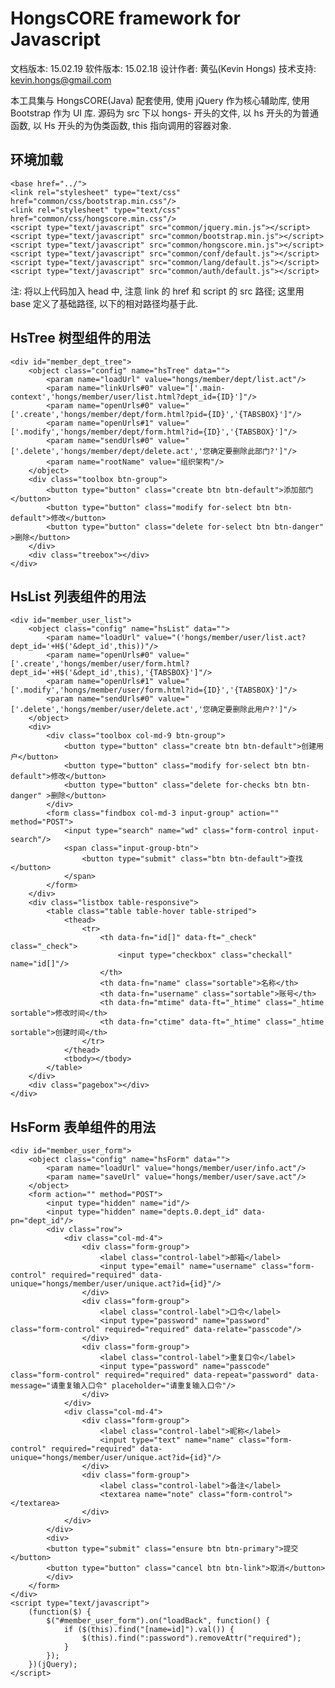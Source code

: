 # HongsCORE framework for Javascript

文档版本: 15.02.19
软件版本: 15.02.18
设计作者: 黄弘(Kevin Hongs)
技术支持: kevin.hongs@gmail.com

本工具集与 HongsCORE(Java) 配套使用, 使用 jQuery 作为核心辅助库, 使用 Bootstrap 作为 UI 库. 源码为 src 下以 hongs- 开头的文件, 以 hs 开头的为普通函数, 以 Hs 开头的为伪类函数, this 指向调用的容器对象.

## 环境加载

    <base href="../">
    <link rel="stylesheet" type="text/css" href="common/css/bootstrap.min.css"/>
    <link rel="stylesheet" type="text/css" href="common/css/hongscore.min.css"/>
    <script type="text/javascript" src="common/jquery.min.js"></script>
    <script type="text/javascript" src="common/bootstrap.min.js"></script>
    <script type="text/javascript" src="common/hongscore.min.js"></script>
    <script type="text/javascript" src="common/conf/default.js"></script>
    <script type="text/javascript" src="common/lang/default.js"></script>
    <script type="text/javascript" src="common/auth/default.js"></script>

注: 将以上代码加入 head 中, 注意 link 的 href 和 script 的 src 路径; 这里用 base 定义了基础路径, 以下的相对路径均基于此.

## HsTree 树型组件的用法

    <div id="member_dept_tree">
        <object class="config" name="hsTree" data="">
            <param name="loadUrl" value="hongs/member/dept/list.act"/>
            <param name="linkUrls#0" value="['.main-context','hongs/member/user/list.html?dept_id={ID}']"/>
            <param name="openUrls#0" value="['.create','hongs/member/dept/form.html?pid={ID}','{TABSBOX}']"/>
            <param name="openUrls#1" value="['.modify','hongs/member/dept/form.html?id={ID}','{TABSBOX}']"/>
            <param name="sendUrls#0" value="['.delete','hongs/member/dept/delete.act','您确定要删除此部门?']"/>
            <param name="rootName" value="组织架构"/>
        </object>
        <div class="toolbox btn-group">
            <button type="button" class="create btn btn-default">添加部门</button>
            <button type="button" class="modify for-select btn btn-default">修改</button>
            <button type="button" class="delete for-select btn btn-danger" >删除</button>
        </div>
        <div class="treebox"></div>
    </div>

## HsList 列表组件的用法

    <div id="member_user_list">
        <object class="config" name="hsList" data="">
            <param name="loadUrl" value="('hongs/member/user/list.act?dept_id='+H$('&dept_id',this))"/>
            <param name="openUrls#0" value="['.create','hongs/member/user/form.html?dept_id='+H$('&dept_id',this),'{TABSBOX}']"/>
            <param name="openUrls#1" value="['.modify','hongs/member/user/form.html?id={ID}','{TABSBOX}']"/>
            <param name="sendUrls#0" value="['.delete','hongs/member/user/delete.act','您确定要删除此用户?']"/>
        </object>
        <div>
            <div class="toolbox col-md-9 btn-group">
                <button type="button" class="create btn btn-default">创建用户</button>
                <button type="button" class="modify for-select btn btn-default">修改</button>
                <button type="button" class="delete for-checks btn btn-danger" >删除</button>
            </div>
            <form class="findbox col-md-3 input-group" action="" method="POST">
                <input type="search" name="wd" class="form-control input-search"/>
                <span class="input-group-btn">
                    <button type="submit" class="btn btn-default">查找</button>
                </span>
            </form>
        </div>
        <div class="listbox table-responsive">
            <table class="table table-hover table-striped">
                <thead>
                    <tr>
                        <th data-fn="id[]" data-ft="_check" class="_check">
                            <input type="checkbox" class="checkall" name="id[]"/>
                        </th>
                        <th data-fn="name" class="sortable">名称</th>
                        <th data-fn="username" class="sortable">账号</th>
                        <th data-fn="mtime" data-ft="_htime" class="_htime sortable">修改时间</th>
                        <th data-fn="ctime" data-ft="_htime" class="_htime sortable">创建时间</th>
                    </tr>
                </thead>
                <tbody></tbody>
            </table>
        </div>
        <div class="pagebox"></div>
    </div>

## HsForm 表单组件的用法

    <div id="member_user_form">
        <object class="config" name="hsForm" data="">
            <param name="loadUrl" value="hongs/member/user/info.act"/>
            <param name="saveUrl" value="hongs/member/user/save.act"/>
        </object>
        <form action="" method="POST">
            <input type="hidden" name="id"/>
            <input type="hidden" name="depts.0.dept_id" data-pn="dept_id"/>
            <div class="row">
                <div class="col-md-4">
                    <div class="form-group">
                        <label class="control-label">邮箱</label>
                        <input type="email" name="username" class="form-control" required="required" data-unique="hongs/member/user/unique.act?id={id}"/>
                    </div>
                    <div class="form-group">
                        <label class="control-label">口令</label>
                        <input type="password" name="password" class="form-control" required="required" data-relate="passcode"/>
                    </div>
                    <div class="form-group">
                        <label class="control-label">重复口令</label>
                        <input type="password" name="passcode" class="form-control" required="required" data-repeat="password" data-message="请重复输入口令" placeholder="请重复输入口令"/>
                    </div>
                </div>
                <div class="col-md-4">
                    <div class="form-group">
                        <label class="control-label">昵称</label>
                        <input type="text" name="name" class="form-control" required="required" data-unique="hongs/member/user/unique.act?id={id}"/>
                    </div>
                    <div class="form-group">
                        <label class="control-label">备注</label>
                        <textarea name="note" class="form-control"></textarea>
                    </div>
                </div>
            </div>
            <div>
            <button type="submit" class="ensure btn btn-primary">提交</button>
            <button type="button" class="cancel btn btn-link">取消</button>
            </div>
        </form>
    </div>
    <script type="text/javascript">
        (function($) {
            $("#member_user_form").on("loadBack", function() {
                if ($(this).find("[name=id]").val()) {
                    $(this).find(":password").removeAttr("required");
                }
            });
        })(jQuery);
    </script>
